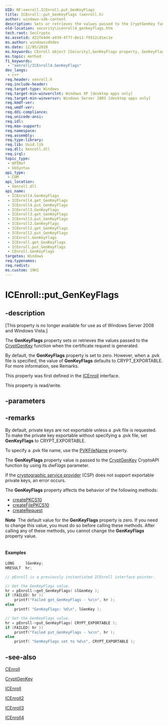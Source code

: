 ```yaml
---
UID: NF:xenroll.ICEnroll.put_GenKeyFlags
title: ICEnroll::put_GenKeyFlags (xenroll.h)
author: windows-sdk-content
description: Sets or retrieves the values passed to the CryptGenKey function when the certificate request is generated.
old-location: security\icenroll4_genkeyflags.htm
tech.root: SecCrypto
ms.assetid: d22fe4d4-a939-4f77-8e11-f9312c81ec1e
ms.author: windowssdkdev
ms.date: 12/05/2018
ms.keywords: CEnroll object [Security],GenKeyFlags property, GenKeyFlags property [Security], GenKeyFlags property [Security],CEnroll object, GenKeyFlags property [Security],ICEnroll interface, GenKeyFlags property [Security],ICEnroll2 interface, GenKeyFlags property [Security],ICEnroll3 interface, GenKeyFlags property [Security],ICEnroll4 interface, ICEnroll interface [Security],GenKeyFlags property, ICEnroll.GenKeyFlags, ICEnroll.put_GenKeyFlags, ICEnroll2 interface [Security],GenKeyFlags property, ICEnroll2.GenKeyFlags, ICEnroll2::get_GenKeyFlags, ICEnroll2::put_GenKeyFlags, ICEnroll3 interface [Security],GenKeyFlags property, ICEnroll3.GenKeyFlags, ICEnroll3::get_GenKeyFlags, ICEnroll3::put_GenKeyFlags, ICEnroll4 interface [Security],GenKeyFlags property, ICEnroll4.GenKeyFlags, ICEnroll4::GenKeyFlags, ICEnroll4::get_GenKeyFlags, ICEnroll4::put_GenKeyFlags, ICEnroll::get_GenKeyFlags, ICEnroll::put_GenKeyFlags, put_GenKeyFlags, security.icenroll4_genkeyflags, xenroll/ICEnroll2::GenKeyFlags, xenroll/ICEnroll2::get_GenKeyFlags, xenroll/ICEnroll2::put_GenKeyFlags, xenroll/ICEnroll3::GenKeyFlags, xenroll/ICEnroll3::get_GenKeyFlags, xenroll/ICEnroll3::put_GenKeyFlags, xenroll/ICEnroll4::GenKeyFlags, xenroll/ICEnroll4::get_GenKeyFlags, xenroll/ICEnroll4::put_GenKeyFlags, xenroll/ICEnroll::GenKeyFlags, xenroll/ICEnroll::get_GenKeyFlags, xenroll/ICEnroll::put_GenKeyFlags
ms.topic: method
f1_keywords: 
 - "xenroll/ICEnroll4.GenKeyFlags"
dev_langs:
 - c++
req.header: xenroll.h
req.include-header: 
req.target-type: Windows
req.target-min-winverclnt: Windows XP [desktop apps only]
req.target-min-winversvr: Windows Server 2003 [desktop apps only]
req.kmdf-ver: 
req.umdf-ver: 
req.ddi-compliance: 
req.unicode-ansi: 
req.idl: 
req.max-support: 
req.namespace: 
req.assembly: 
req.type-library: 
req.lib: Uuid.lib
req.dll: Xenroll.dll
req.irql: 
topic_type:
 - APIRef
 - kbSyntax
api_type:
 - COM
api_location:
 - Xenroll.dll
api_name:
 - ICEnroll4.GenKeyFlags
 - ICEnroll4.get_GenKeyFlags
 - ICEnroll4.put_GenKeyFlags
 - ICEnroll3.GenKeyFlags
 - ICEnroll3.get_GenKeyFlags
 - ICEnroll3.put_GenKeyFlags
 - ICEnroll2.GenKeyFlags
 - ICEnroll2.get_GenKeyFlags
 - ICEnroll2.put_GenKeyFlags
 - ICEnroll.GenKeyFlags
 - ICEnroll.get_GenKeyFlags
 - ICEnroll.put_GenKeyFlags
 - CEnroll.GenKeyFlags
targetos: Windows
req.typenames: 
req.redist: 
ms.custom: 19H1
---
```


# ICEnroll::put_GenKeyFlags


## -description


<p class="CCE_Message">[This property is no longer available for use as of Windows Server 2008 and Windows Vista.]

The <b>GenKeyFlags</b> property sets or retrieves the values passed to the  <a href="https://docs.microsoft.com/windows/desktop/api/wincrypt/nf-wincrypt-cryptgenkey">CryptGenKey</a>  function when the certificate request is generated.

By default, the <b>GenKeyFlags</b> property is set to zero. However, when a .pvk file is specified, the value of <b>GenKeyFlags</b> defaults to CRYPT_EXPORTABLE. For more information, see Remarks.

This property was first defined in the <a href="https://docs.microsoft.com/windows/desktop/api/xenroll/nn-xenroll-icenroll">ICEnroll</a> interface.

This property is read/write.


## -parameters


## -remarks



By default, private keys are not exportable unless a .pvk file is requested. To make the private key exportable without specifying a .pvk file, set <b>GenKeyFlags</b> to CRYPT_EXPORTABLE.

To specify a .pvk file name,  use the 
<a href="https://docs.microsoft.com/windows/desktop/api/xenroll/nf-xenroll-icenroll-get_pvkfilename">PVKFileName</a> property.

The <b>GenKeyFlags</b> property value is passed to the 
<a href="https://docs.microsoft.com/windows/desktop/api/wincrypt/nf-wincrypt-cryptgenkey">CryptGenKey</a> CryptoAPI function by using its <i>dwFlags</i> parameter.

If the <a href="https://docs.microsoft.com/windows/desktop/SecGloss/c-gly">cryptographic service provider</a>  (CSP) does not support exportable private keys, an error occurs.


The <b>GenKeyFlags</b> property affects the behavior of the following methods:

<ul>
<li>
<a href="https://docs.microsoft.com/windows/desktop/api/xenroll/nf-xenroll-icenroll-createpkcs10">createPKCS10</a>
</li>
<li>
<a href="https://docs.microsoft.com/windows/desktop/api/xenroll/nf-xenroll-icenroll-createfilepkcs10">createFilePKCS10</a>
</li>
<li>
<a href="https://docs.microsoft.com/windows/desktop/api/xenroll/nf-xenroll-icenroll4-createrequest">createRequest</a>
</li>
</ul>


<div class="alert"><b>Note</b>  The default value for the <b>GenKeyFlags</b> property is zero. If you need to change this value, you must do so before calling these methods. After calling any of these methods, you cannot change the <b>GenKeyFlags</b> property value.</div>
<div> </div>

#### Examples


```cpp
LONG     lGenKey;
HRESULT  hr;

// pEnroll is a previously instantiated ICEnroll interface pointer.

// Get the GenKeyFlags value.
hr = pEnroll->get_GenKeyFlags( &lGenKey );
if (FAILED( hr ))
    printf("Failed get_GenKeyFlags - %x\n", hr );
else
    printf( "GenKeyFlags: %d\n", lGenKey );

// Set the GenKeyFlags value.
hr = pEnroll->put_GenKeyFlags( CRYPT_EXPORTABLE );
if (FAILED( hr ))
    printf("Failed put_GenKeyFlags - %x\n", hr );
else
    printf( "GenKeyFlags set to %d\n", CRYPT_EXPORTABLE );
```





## -see-also




<a href="https://docs.microsoft.com/previous-versions/windows/desktop/legacy/aa376007(v=vs.85)">CEnroll</a>



<a href="https://docs.microsoft.com/windows/desktop/api/wincrypt/nf-wincrypt-cryptgenkey">CryptGenKey</a>



<a href="https://docs.microsoft.com/windows/desktop/api/xenroll/nn-xenroll-icenroll">ICEnroll</a>



<a href="https://docs.microsoft.com/windows/desktop/api/xenroll/nn-xenroll-icenroll2">ICEnroll2</a>



<a href="https://docs.microsoft.com/windows/desktop/api/xenroll/nn-xenroll-icenroll3">ICEnroll3</a>



<a href="https://docs.microsoft.com/windows/desktop/api/xenroll/nn-xenroll-icenroll4">ICEnroll4</a>
 

 

